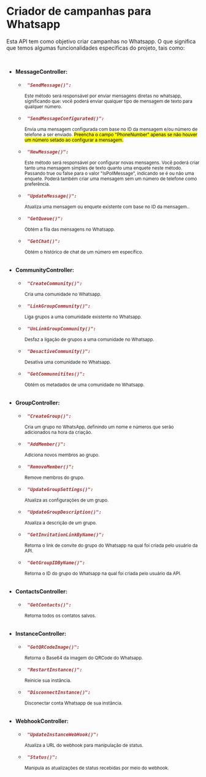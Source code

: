 <h1>Criador de campanhas para Whatsapp</h1>

<p>Esta API tem como objetivo criar campanhas no Whatsapp. O que significa que temos algumas funcionalidades especificas do projeto, tais como:</p> <br>

<ul>
  <li>
    <strong><b>MessageController:</b></strong>
    <br><br>
    <ul>
      <li>
        <code><http-method method="POST"></http-method><i><b style="color: brown"> "SendMessage()":</b></i></code>
        <p><small>Este método será responsável por enviar mensagens diretas no whatsapp, significando que: você poderá enviar qualquer tipo de mensagem de texto para qualquer número.</small></p>
      </li>
      <li>
        <code><http-method method="POST"></http-method><i><b style="color: brown"> "SendMessageConfigurated()":</b></i></code>
        <p><small>Envia uma mensagem configurada com base no ID da mensagem e/ou número de telefone a ser enviado. <mark>Preencha o campo "PhoneNumber" apenas se não houver um número setado ao configurar a mensagem.</mark></small></p>
      </li>
      <li>
        <code><http-method method="POST"></http-method><i><b style="color: brown"> "NewMessage()":</b></i></code>
        <p><small>Este método será responsável por configurar novas mensagens. Você poderá criar tanto uma mensagem simples de texto quanto uma enquete neste método. Passando true ou false para o valor "IsPollMessage", indicando se é ou não uma enquete. Poderá também criar uma mensagem sem um número de telefone como preferência.</small></p>
      </li>
      <li>
        <code><http-method method="PUT"></http-method><i><b style="color: brown"> "UpdateMessage()":</b></i></code>
        <p><small>Atualiza uma mensagem ou enquete existente com base no ID da mensagem..</small></p>
      </li>
      <li>
        <code><http-method method="GET"></http-method><i><b style="color: brown"> "GetQueue()":</b></i></code>
        <p><small>Obtém a fila das mensagens no Whatsapp.</small></p>
      </li>
      <li>
        <code><http-method method="POST"></http-method><i><b style="color: brown"> "GetChat()":</b></i></code>
        <p><small>Obtém o histórico de chat de um número em específico.</small></p>
      </li>
    </ul>    
  </li>
  
  <br>
  
  <li>
    <strong><b>CommunityController:</b></strong>
    <br><br>
    <ul>
      <li>
        <code><http-method method="POST"></http-method><i><b style="color: brown"> "CreateCommunity()":</b></i></code>
        <p><small>Cria uma comunidade no Whatsapp.</small></p>
      </li>
      <li>
        <code><http-method method="POST"></http-method><i><b style="color: brown"> "LinkGroupCommunity()":</b></i></code>
        <p><small>Liga grupos a uma comunidade existente no Whatsapp.</small></p>
      </li>
      <li>
        <code><http-method method="POST"></http-method><i><b style="color: brown"> "UnLinkGroupCommunity()":</b></i></code>
        <p><small>Desfaz a ligação de grupos a uma comunidade no Whatsapp.</small></p>
      </li>
      <li>
        <code><http-method method="DELETE"></http-method><i><b style="color: brown"> "DesactiveCommunity()":</b></i></code>
        <p><small>Desativa uma comunidade no Whatsapp.</small></p>
      </li>
      <li>
        <code><http-method method="GET"></http-method><i><b style="color: brown"> "GetCommunnitites()":</b></i></code>
        <p><small>Obtém os metadados de uma comunidade no Whatsapp.</small></p>
      </li>
    </ul>    
  </li>
  
  <br>
  
  <li>
    <strong><b>GroupController:</b></strong>
    <br><br>
    <ul>
      <li>
        <code><http-method method="POST"></http-method><i><b style="color: brown"> "CreateGroup()":</b></i></code>
        <p><small>Cria um grupo no WhatsApp, definindo um nome e números que serão adicionados na hora da criação.</small></p>
      </li>
      <li>
        <code><http-method method="POST"></http-method><i><b style="color: brown"> "AddMember()":</b></i></code>
        <p><small>Adiciona novos membros ao grupo.</small></p>
      </li>
      <li>
        <code><http-method method="POST"></http-method><i><b style="color: brown"> "RemoveMember()":</b></i></code>
        <p><small>Remove membros do grupo.</small></p>
      </li>
      <li>
        <code><http-method method="POST"></http-method><i><b style="color: brown"> "UpdateGroupSettings()":</b></i></code>
        <p><small>Atualiza as configurações de um grupo.</small></p>
      </li>
      <li>
        <code><http-method method="GET"></http-method><i><b style="color: brown"> "UpdateGroupDescription()":</b></i></code>
        <p><small>Atualiza a descrição de um grupo.</small></p>
      </li>
      <li>
        <code><http-method method="GET"></http-method><i><b style="color: brown"> "GetInvitationLinkByName()":</b></i></code>
        <p><small>Retorna o link de convite do grupo do Whatsapp na qual foi criada pelo usuário da API.</small></p>
      </li>
      <li>
        <code><http-method method="GET"></http-method><i><b style="color: brown"> "GetGroupIDByName()":</b></i></code>
        <p><small>Retorna o ID do grupo do Whatsapp na qual foi criada pelo usuário da API.</small></p>
      </li>
    </ul>    
  </li>
  
  <br>
  
  <li>
    <strong><b>ContactsController:</b></strong>
    <br><br>
    <ul>
      <li>
        <code><http-method method="GET"></http-method><i><b style="color: brown"> "GetContacts()":</b></i></code>
        <p><small>Retorna todos os contatos salvos.</small></p>
      </li>
    </ul>    
  </li>
  
  <br>
  
  <li>
    <strong><b>InstanceController:</b></strong>
    <br><br>
    <ul>
      <li>
        <code><http-method method="GET"></http-method><i><b style="color: brown"> "GetQRCodeImage()":</b></i></code>
        <p><small>Retorna o Base64 da imagem do QRCode do Whatsapp.</small></p>
      </li>
      <li>
        <code><http-method method="GET"></http-method><i><b style="color: brown"> "RestartInstance()":</b></i></code>
        <p><small>Reinicie sua instância.</small></p>
      </li>
      <li>
        <code><http-method method="GET"></http-method><i><b style="color: brown"> "DisconnectInstance()":</b></i></code>
        <p><small>Disconectar conta Whatsapp de sua instância.</small></p>
      </li>
    </ul>    
  </li>
  
  <br>
  
  <li>
    <strong><b>WebhookController:</b></strong>
    <br><br>
    <ul>
      <li>
        <code><http-method method="PUT"></http-method><i><b style="color: brown"> "UpdateInstanceWebHook()":</b></i></code>
        <p><small>Atualiza a URL do webhook para manipulação de status.</small></p>
      </li>
      <li>
        <code><http-method method="POST"></http-method><i><b style="color: brown"> "Status()":</b></i></code>
        <p><small>Manipula as atualizações de status recebidas por meio do webhook.</small></p>
      </li>
    </ul>    
  </li>
</ul>
